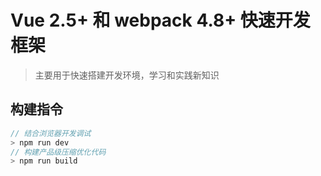# Vue 2.5+ 和 webpack 4.8+ 快速开发框架

> 主要用于快速搭建开发环境，学习和实践新知识

## 构建指令

```js
// 结合浏览器开发调试
> npm run dev
// 构建产品级压缩优化代码
> npm run build
```
